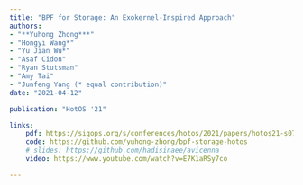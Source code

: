 ```yaml
---
title: "BPF for Storage: An Exokernel-Inspired Approach"
authors:
- "**Yuhong Zhong***"
- "Hongyi Wang*"
- "Yu Jian Wu*"
- "Asaf Cidon"
- "Ryan Stutsman"
- "Amy Tai"
- "Junfeng Yang (* equal contribution)"
date: "2021-04-12"

publication: "HotOS '21"

links:
    pdf: https://sigops.org/s/conferences/hotos/2021/papers/hotos21-s07-zhong.pdf
    code: https://github.com/yuhong-zhong/bpf-storage-hotos
    # slides: https://github.com/hadisinaee/avicenna
    video: https://www.youtube.com/watch?v=E7K1aRSy7co

---
```


